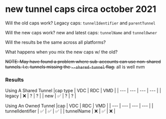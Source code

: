 # new tunnel caps circa october 2021
Will the old caps work? 
Legacy caps: `tunnelIdentifier` and `parentTunnel`

Will the new caps work? 
new and latest caps: `tunnelName` and `tunnelOwner`

Will the results be the same across all platforms?

What happens when you mix the new caps w/ the old?


~~NOTE: May have found a problem where sub-accounts can use non-shared tunnels. I.e. tunnels missing the `--shared-tunnel` flag.~~ all is well nvm

### Results

Using A  Shared Tunnel
|cap type | VDC | RDC | VMD |
| --- | --- | --- | --- |
| legacy | :x: | ? | ? |
| new | :white_check_mark: | ? | ? |


Using An Owned Tunnel
|cap | VDC | RDC | VMD |
| --- | --- | --- | --- |
| tunnelIdentifier | :white_check_mark: | :white_check_mark: | :white_check_mark: |
| tunnelName | :x: | :white_check_mark: | :x: |